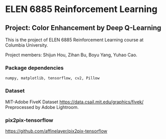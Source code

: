 # ELEN 6885 Reinforcement Learning
## Project: Color Enhancement by Deep Q-Learning

This is the project of ELEN 6885 Reinforcement Learning course at Columbia University.

Project members: Shijun Hou, Zihan Bu, Boyu Yang, Yuhao Cao.

### Package dependencies
```
numpy, matplotlib, tensorflow, cv2, Pillow
```

### Dataset
MIT-Adobe FiveK Dataset https://data.csail.mit.edu/graphics/fivek/
<br> Preprocessed by Adobe Lightroom.

### pix2pix-tensorflow
https://github.com/affinelayer/pix2pix-tensorflow
